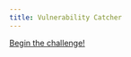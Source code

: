 ```yaml
---
title: Vulnerability Catcher
---
```


<a href="https://vulnerability-catcher-7a96d355.base44.app/" target="saintcon_appsec_2025">Begin the challenge!</a>
